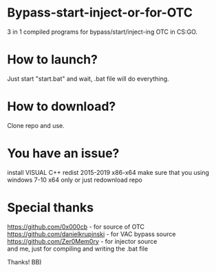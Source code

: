 # Bypass-start-inject-or-for-OTC
3 in 1 compiled programs for bypass/start/inject-ing OTC in CS:GO.

# How to launch?
Just start "start.bat" and wait, .bat file will do everything.

# How to download?
Clone repo and use.

# You have an issue?
install VISUAL C++ redist 2015-2019 x86-x64
make sure that you using windows 7-10 x64 only
or just redownload repo

# Special thanks
https://github.com/0x000cb - for source of OTC                            
https://github.com/danielkrupinski - for VAC bypass source                
https://github.com/Zer0Mem0ry - for injector source                       
and me, just for compiling and writing the .bat file                      

Thanks! BB)
